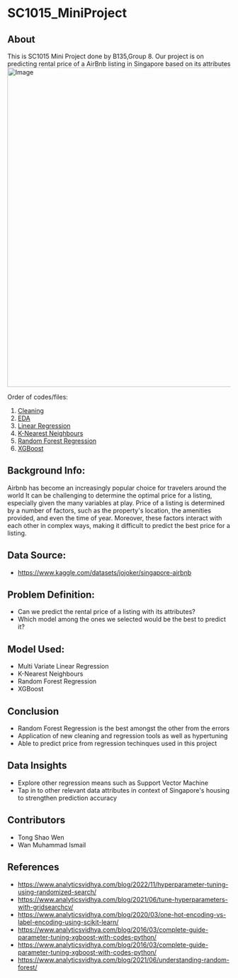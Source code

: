 # SC1015_MiniProject
## About
This is SC1015 Mini Project done by B135,Group 8.
Our project is on predicting rental price of a AirBnb listing in Singapore based on its attributes
<br><img width="720" alt="Image" src="https://user-images.githubusercontent.com/128026488/233777968-d10055f9-a304-4d1a-bf8d-0a483ffd899f.png">

Order of codes/files:
1. [Cleaning](https://github.com/wanmis/SC1015_MiniProject/blob/main/Cleaning.ipynb)
2. [EDA](https://github.com/wanmis/SC1015_MiniProject/blob/main/EDA.ipynb)
3. [Linear Regression](https://github.com/wanmis/SC1015_MiniProject/blob/main/Linear%20Regression.ipynb)
4. [K-Nearest Neighbours](https://github.com/wanmis/SC1015_MiniProject/blob/main/KNN.ipynb)
5. [Random Forest Regression](https://github.com/wanmis/SC1015_MiniProject/blob/main/Random%20forest%20Regression.ipynb)
6. [XGBoost](https://github.com/wanmis/SC1015_MiniProject/blob/main/XGBoost.ipynb)

## Background Info:
Airbnb has become an increasingly popular choice for travelers around the world
It can be challenging to determine the optimal price for a listing, especially given the many variables at play.
Price of a listing is determined by a number of factors, such as the property's location, the amenities provided, and even the time of year. 
Moreover, these factors interact with each other in complex ways, making it difficult to predict the best price for a listing.

## Data Source: 
- https://www.kaggle.com/datasets/jojoker/singapore-airbnb

## Problem Definition:
- Can we predict the rental price of a listing with its attributes?
- Which model among the ones we selected would be the best to predict it?

## Model Used:
- Multi Variate Linear Regression
- K-Nearest Neighbours
- Random Forest Regression
- XGBoost

## Conclusion
- Random Forest Regression is the best amongst the other from the errors
- Application of new cleaning and regression tools as well as hypertuning
- Able to predict price from regression techinques used in this project

## Data Insights
- Explore other regression means such as Support Vector Machine
- Tap in to other relevant data attributes in context of Singapore's housing to strengthen prediction accuracy 

## Contributors
- Tong Shao Wen
- Wan Muhammad Ismail

## References
- https://www.analyticsvidhya.com/blog/2022/11/hyperparameter-tuning-using-randomized-search/
- https://www.analyticsvidhya.com/blog/2021/06/tune-hyperparameters-with-gridsearchcv/
- https://www.analyticsvidhya.com/blog/2020/03/one-hot-encoding-vs-label-encoding-using-scikit-learn/
- https://www.analyticsvidhya.com/blog/2016/03/complete-guide-parameter-tuning-xgboost-with-codes-python/
- https://www.analyticsvidhya.com/blog/2016/03/complete-guide-parameter-tuning-xgboost-with-codes-python/
- https://www.analyticsvidhya.com/blog/2021/06/understanding-random-forest/
